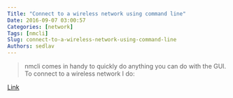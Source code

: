 ```yaml
---
Title: "Connect to a wireless network using command line"
Date: 2016-09-07 03:00:57
Categories: [network]
Tags: [nmcli]
Slug: connect-to-a-wireless-network-using-command-line
Authors: sedlav
---
```


> nmcli comes in handy to quickly do anything you can do with the GUI. To connect to a wireless network I do:

[Link](http://nullr0ute.com/2016/09/connect-to-a-wireless-network-using-command-line-nmcli/)
